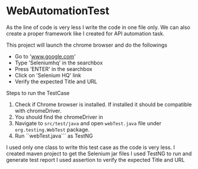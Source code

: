 # WebAutomationTest

As the line of code is very less I write the code in one file only. We can also create a proper framework like I created for API automation task. 

This project will launch the chrome browser and do the followings

* Go to 'www.google.com'
* Type 'Seleniumhq' in the searchbox
* Press 'ENTER' in the searchbox
* Click on 'Selenium HQ' link
* Verify the expected Title and URL

Steps to run the TestCase    

1. Check if Chrome browser is installed. If installed it should be compatible with chromeDriver.
2. You should find the chromeDriver in 
3. Navigate to ```src/test/java``` and open ```webTest.java``` file under ```org.testing.WebTest``` package.
4. Run ``webTest.java``` as TestNG



I used only one class to write this test case as the code is very less.
I created maven project to get the Selenium jar files
I used TestNG to run and generate test report
I used assertion to verify the expected Title and URL
